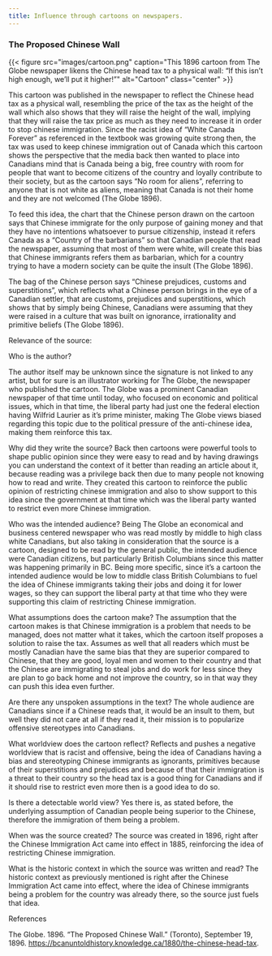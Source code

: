 ```yaml
---
title: Influence through cartoons on newspapers.
---
```


### The Proposed Chinese Wall

{{< figure src="images/cartoon.png" caption="This 1896 cartoon from The Globe newspaper likens the Chinese head tax to a physical wall: “If this isn’t high enough, we’ll put it higher!”"  alt="Cartoon" class="center" >}}

This cartoon was published in the newspaper to reflect the Chinese head tax as a physical wall, resembling the price of the tax as the height of the wall which also shows that they will raise the height of the wall, implying that they will raise the tax price as much as they need to increase it in order to stop chinese immigration.  Since the racist idea of “White Canada Forever” as referenced in the textbook was growing quite strong then, the tax was used to keep chinese immigration out of Canada which this cartoon shows the perspective that the media back then wanted to place into Canadians mind that is Canada being a big, free country with room for people that want to become citizens of the country and loyally contribute to their society, but as the cartoon says “No room for aliens”, referring to anyone that is not white as aliens, meaning that Canada is not their home and they are not welcomed (The Globe 1896).

To feed this idea, the chart that the Chinese person drawn on the cartoon says that Chinese immigrate for the only purpose of gaining money and that they have no intentions whatsoever to pursue citizenship, instead it refers Canada as a “Country of the barbarians” so that Canadian people that read the newspaper, assuming that most of them were white, will create this bias that Chinese immigrants refers them as barbarian, which for a country trying to have a modern society can be quite the insult (The Globe 1896).

The bag of the Chinese person says “Chinese prejudices, customs and superstitions”, which reflects what a Chinese person brings in the eye of a Canadian settler, that are customs, prejudices and superstitions, which shows that by simply being Chinese, Canadians were assuming that they were raised in a culture that was built on ignorance, irrationality and primitive beliefs (The Globe 1896).


Relevance of the source:

Who is the author?

The author itself may be unknown since the signature is not linked to any artist, but for sure is an illustrator working for The Globe, the newspaper who published the cartoon. The Globe was a prominent Canadian newspaper of that time until today, who focused on economic and political issues, which in that time, the liberal party had just one the federal election having Wilfrid Laurier as it’s prime minister, making The Globe views biased regarding this topic due to the political pressure of the anti-chinese idea, making them reinforce this tax.

Why did they write the source?
Back then cartoons were powerful tools to shape public opinion since they were easy to read and by having drawings you can understand the context of it better than reading an article about it, because reading was a privilege back then due to many people not knowing how to read and write. They created this cartoon to reinforce the public opinion of restricting chinese immigration and also to show support to this idea since the government at that time which was the liberal party wanted to restrict even more Chinese immigration.


Who was the intended audience?
Being The Globe an economical and business centered newspaper who was read mostly by middle to high class white Canadians, but also taking in consideration that the source is a cartoon, designed to be read by the general public, the intended audience were Canadian citizens, but particularly British Columbians since this matter was happening primarily in BC. Being more specific, since it’s a cartoon the intended audience would be low to middle class British Columbians to fuel the idea of Chinese immigrants taking their jobs and doing it for lower wages, so they can support the liberal party at that time who they were supporting this claim of restricting Chinese immigration.


What assumptions does the cartoon make?
The assumption that the cartoon makes is that Chinese immigration is a problem that needs to be managed, does not matter what it takes, which the cartoon itself proposes a solution to raise the tax. Assumes as well that all readers which must be mostly Canadian have the same bias that they are superior compared to Chinese, that they are good, loyal men and women to their country and that the Chinese are immigrating to steal jobs and do work for less since they are plan to go back home and not improve the country, so in that way they can push this idea even further.


Are there any unspoken assumptions in the text?
The whole audience are Canadians since if a Chinese reads that, it would be an insult to them, but well they did not care at all if they read it, their mission is to popularize offensive stereotypes into Canadians. 




What worldview does the cartoon reflect?
Reflects and pushes a negative worldview that is racist and offensive, being the idea of Canadians having a bias and stereotyping Chinese immigrants as ignorants, primitives because of their superstitions and prejudices and because of that their immigration is a threat to their country so the head tax is a good thing for Canadians and if it should rise to restrict even more then is a good idea to do so.


Is there a detectable world view?
Yes there is, as stated before, the underlying assumption of Canadian people being superior to the Chinese, therefore the immigration of them being a problem.


When was the source created?
The source was created in 1896, right after the Chinese Immigration Act came into effect in 1885, reinforcing the idea of restricting Chinese immigration.


What is the historic context in which the source was written and read?
The historic context as previously mentioned is right after the Chinese Immigration Act came into effect, where the idea of Chinese immigrants being a problem for the country was already there, so the source just fuels that idea.


References

The Globe. 1896. “The Proposed Chinese Wall.” (Toronto), September 19, 1896. https://bcanuntoldhistory.knowledge.ca/1880/the-chinese-head-tax.



